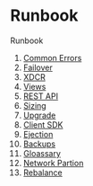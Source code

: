 Runbook
=======
Runbook

1. [Common Errors](../master/files/Common%20Errors.md)
2. [Failover](../master/files/Failover.md)
3. [XDCR](../master/files/XDCR.md)
4. [Views](../master/files/Views.md)
5. [REST API](../master/files/Restapi.md)
6. [Sizing](../master/files/Sizing.md)
7. [Upgrade](../master/files/Upgrade.md)
8. [Client SDK](../master/files/Client.md)
9. [Ejection](../master/files/Ejection.md)
10. [Backups](../master/files/backups.md)
11. [Gloassary](../master/files/glossary.md)
12. [Network Partion](../master/files/network.md)
13. [Rebalance](../master/files/rebalance.md)

